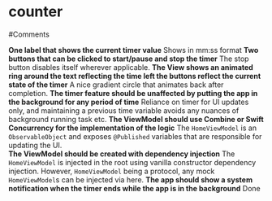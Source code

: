 # counter

#Comments

**One label that shows the current timer value** 
Shows in mm:ss format
**Two buttons that can be clicked to start/pause and stop the timer**
The stop button disables itself wherever applicable.
**The View shows an animated ring around the text reflecting the time left the buttons reflect the current state of the timer**
A nice gradient circle that animates back after completion.
**The timer feature should be unaffected by putting the app in the background for any period of time**
Reliance on timer for UI updates only, and maintaining a previous time variable avoids any nuances of background running task etc.
**The ViewModel should use Combine or Swift Concurrency for the implementation of the logic**
The `HomeViewModel` is an `ObservableObject` and exposes `@Published` variables that are responsible for updating the UI.   
**The ViewModel should be created with dependency injection**
The `HomeViewModel` is injected in the root using vanilla constructor dependency injection. However, `HomeViewModel` being a protocol, any mock `HomeViewModel`s can be injected via here. 
**The app should show a system notification when the timer ends while the app is in the background**
Done

